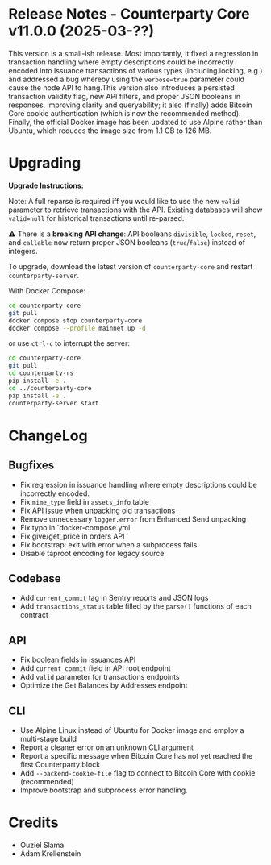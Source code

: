 # Release Notes - Counterparty Core v11.0.0 (2025-03-??)

This version is a small-ish release. Most importantly, it fixed a regression in transaction handling where empty descriptions could be incorrectly encoded into issuance transactions of various types (including locking, e.g.) and addressed a bug whereby using the `verbose=true` parameter could cause the node API to hang.This version also introduces a persisted transaction validity flag, new API filters, and proper JSON booleans in responses, improving clarity and queryability; it also (finally) adds Bitcoin Core cookie authentication (which is now the recommended method). Finally, the official Docker image has been updated to use Alpine rather than Ubuntu, which reduces the image size from 1.1 GB to 126 MB.


# Upgrading

**Upgrade Instructions:**

Note: A full reparse is required iff you would like to use the new `valid` parameter to retrieve transactions with the API. Existing databases will show `valid=null` for historical transactions until re-parsed.

⚠️ There is a **breaking API change**: API booleans `divisible`, `locked`, `reset`, and `callable` now return proper JSON booleans (`true`/`false`) instead of integers.

To upgrade, download the latest version of `counterparty-core` and restart `counterparty-server`.

With Docker Compose:

```bash
cd counterparty-core
git pull
docker compose stop counterparty-core
docker compose --profile mainnet up -d
```

or use `ctrl-c` to interrupt the server:

```bash
cd counterparty-core
git pull
cd counterparty-rs
pip install -e .
cd ../counterparty-core
pip install -e .
counterparty-server start
```

# ChangeLog

## Bugfixes

- Fix regression in issuance handling where empty descriptions could be incorrectly encoded.
- Fix `mime_type` field in `assets_info` table
- Fix API issue when unpacking old transactions
- Remove unnecessary `logger.error` from Enhanced Send unpacking
- Fix typo in `docker-compose.yml
- Fix give/get_price in orders API
- Fix bootstrap: exit with error when a subprocess fails
- Disable taproot encoding for legacy source

## Codebase

- Add `current_commit` tag in Sentry reports and JSON logs
- Add `transactions_status` table filled by the `parse()` functions of each contract

## API

- Fix boolean fields in issuances API
- Add `current_commit` field in API root endpoint
- Add `valid` parameter for transactions endpoints
- Optimize the Get Balances by Addresses endpoint

## CLI

- Use Alpine Linux instead of Ubuntu for Docker image and employ a multi-stage build
- Report a cleaner error on an unknown CLI argument
- Report a specific message when Bitcoin Core has not yet reached the first Counterparty block
- Add `--backend-cookie-file` flag to connect to Bitcoin Core with cookie (recommended)
- Improve bootstrap and subprocess error handling.

# Credits

- Ouziel Slama
- Adam Krellenstein
